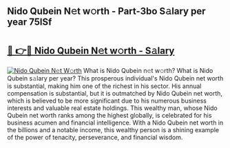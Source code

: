## Nido Qubein N𝚎t w𝚘rth - Part-3bo S𝚊lary per year 75lSf

# <h2><a href="http://gc0kqyf.nevu.top/?p=Nido+Qubein">🔗 👉🔴 Nido Qubein N𝚎t w𝚘rth - S𝚊lary</a></h2>

[![Nido Qubein N𝚎t W𝚘rth](https://i.imgur.com/Oavwk0R.jpeg)](http://gc0kqyf.nevu.top/?p=Nido+Qubein)
What is Nido Qubein n𝚎t w𝚘rth? What is Nido Qubein s𝚊lary per year?
This prosperous individual's Nido Qubein net worth is substantial, making him one of the richest in his sector. His annual compensation is substantial, but it is outmatched by Nido Qubein net worth, which is believed to be more significant due to his numerous business interests and valuable real estate holdings. This wealthy man, whose Nido Qubein net worth ranks among the highest globally, is celebrated for his business acumen and financial intelligence. With a Nido Qubein net worth in the billions and a notable income, this wealthy person is a shining example of the power of tenacity, perseverance, and financial wisdom.
